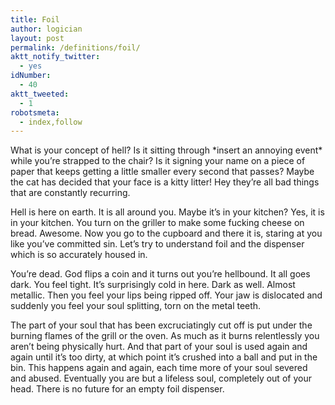 ```yaml
---
title: Foil
author: logician
layout: post
permalink: /definitions/foil/
aktt_notify_twitter:
  - yes
idNumber:
  - 40
aktt_tweeted:
  - 1
robotsmeta:
  - index,follow
---
```

What is your concept of hell? <!--more-->Is it sitting through \*insert an annoying event\* while you&#8217;re strapped to the chair? Is it signing your name on a piece of paper that keeps getting a little smaller every second that passes? Maybe the cat has decided that your face is a kitty litter! Hey they&#8217;re all bad things that are constantly recurring.

Hell is here on earth. It is all around you. Maybe it&#8217;s in your kitchen? Yes, it is in your kitchen. You turn on the griller to make some fucking cheese on bread. Awesome. Now you go to the cupboard and there it is, staring at you like you&#8217;ve committed sin. Let&#8217;s try to understand foil and the dispenser which is so accurately housed in.

You&#8217;re dead. God flips a coin and it turns out you&#8217;re hellbound. It all goes dark. You feel tight. It&#8217;s surprisingly cold in here. Dark as well. Almost metallic. Then you feel your lips being ripped off. Your jaw is dislocated and suddenly you feel your soul splitting, torn on the metal teeth.

The part of your soul that has been excruciatingly cut off is put under the burning flames of the grill or the oven. As much as it burns relentlessly you aren&#8217;t being physically hurt. And that part of your soul is used again and again until it&#8217;s too dirty, at which point it&#8217;s crushed into a ball and put in the bin. This happens again and again, each time more of your soul severed and abused. Eventually you are but a lifeless soul, completely out of your head. There is no future for an empty foil dispenser.
